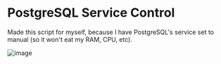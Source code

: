 # PostgreSQL Service Control

Made this script for myself, because I have PostgreSQL's service set to manual (so it won't eat my RAM, CPU, etc).

![image](https://github.com/user-attachments/assets/b6642644-9e20-43d7-b3fc-80bf5e8ef65f)
